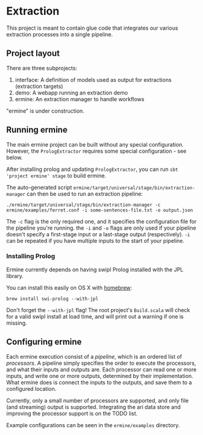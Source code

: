 # Extraction

This project is meant to contain glue code that integrates our various extraction processes into a single pipeline.

## Project layout

There are three subprojects:

1. interface: A definition of models used as output for extractions (extraction targets)
2. demo: A webapp running an extraction demo
3. ermine: An extraction manager to handle workflows

"ermine" is under construction.


## Running ermine

The main ermine project can be built without any special configuration. However, the `PrologExtractor` requires some special configuration - see below.

After installing prolog and updating `PrologExtractor`, you can run `sbt 'project ermine' stage` to build ermine.

The auto-generated script `ermine/target/universal/stage/bin/extraction-manager` can then be used to run an extraction pipeline:

`./ermine/target/universal/stage/bin/extraction-manager -c ermine/examples/ferret.conf -i some-sentences-file.txt -o output.json`

The `-c` flag is the only required one, and it specifies the configuration file for the pipeline you're running. the `-i` and `-o` flags are only used if your pipeline doesn't specify a first-stage input or a last-stage output (respectively). `-i` can be repeated if you have multiple inputs to the start of your pipeline.


### Installing Prolog

Ermine currently depends on having swipl Prolog installed with the JPL library.

You can install this easily on OS X with [homebrew](http://brew.sh/):

`brew install swi-prolog --with-jpl`

Don't forget the `--with-jpl` flag! The root project's `Build.scala` will check for a valid swipl install at load time, and will print out a warning if one is missing.


## Configuring ermine

Each ermine execution consist of a *pipeline*, which is an ordered list of *processors*. A pipeline simply specifies the order to execute the processors, and what their inputs and outputs are. Each processor can read one or more inputs, and write one or more outputs, determined by their implementation. What ermine does is connect the inputs to the outputs, and save them to a configured location.

Currently, only a small number of processors are supported, and only file (and streaming) output is supported. Integrating the ari data store and improving the processor support is on the TODO list.

Example configurations can be seen in the `ermine/examples` directory.
